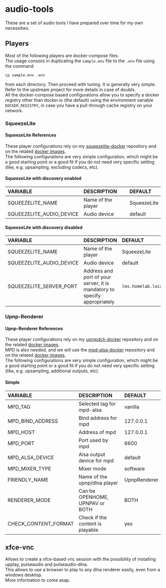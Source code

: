 # audio-tools

These are a set of audio tools I have prepared over time for my own necessities.

## Players

Most of the following players are docker-compose files.  
The usage consists in duplicating the `sample.env` file to the `.env` file using the command:

```text
cp sample.env .env
```

from each directory. Then proceed with tuning. It is generally very simple. Refer to the upstream project for more details in case of doubts.  
All the docker-compose based configurations allow you to specify a docker registry other than docker.io (the default) using the environment variable `DOCKER_REGISTRY`, in case you have a pull-through cache registry on your network.  

### SqueezeLite

#### SqueezeLite References

These player configurations rely on my [squeezelite-docker](https://github.com/GioF71/squeezelite-docker) repository and on the related [docker images](https://hub.docker.com/r/giof71/squeezelite).  
The following configurations are very simple configuration, which might be a good starting point or a good fit if you do not need very specific setting (like, e.g. upsampling, excluding codecs, etc).  

#### SqueezeLite with discovery enabled

VARIABLE|DESCRIPTION|DEFAULT
:---|:---|:---
SQUEEZELITE_NAME|Name of the player|SqueezeLite
SQUEEZELITE_AUDIO_DEVICE|Audio device|default

#### SqueezeLite with discovery disabled

VARIABLE|DESCRIPTION|DEFAULT
:---|:---|:---
SQUEEZELITE_NAME|Name of the player|SqueezeLite
SQUEEZELITE_AUDIO_DEVICE|Audio device|default
SQUEEZELITE_SERVER_PORT|Address and port of your server, it is mandatory to specify appropriately|`lms.homelab.local:3843`

### Upnp-Renderer

#### Upnp-Renderer References

These player configurations rely on my [upmpdcli-docker](https://github.com/GioF71/upmpdcli-docker) repository and on the related [docker images](https://hub.docker.com/r/giof71/upmpdcli).  
MPD is also needed, and we will use the [mpd-alsa-docker](https://github.com/GioF71/mpd-alsa-docker) repository and on the related [docker images](https://hub.docker.com/r/giof71/mpd-alsa).  
The following configurations are very simple configuration, which might be a good starting point or a good fit if you do not need very specific setting (like, e.g. upsampling, additional outputs, etc).  

#### Simple

VARIABLE|DESCRIPTION|DEFAULT
:---|:---|:---
MPD_TAG|Selected tag for mpd-alsa|vanilla
MPD_BIND_ADDRESS|Bind address for mpd|127.0.0.1
MPD_HOST|Address of mpd|127.0.0.1
MPD_PORT|Port used by mpd|6600
MPD_ALSA_DEVICE|Alsa output device for mpd|default
MPD_MIXER_TYPE|Mixer mode|software
FRIENDLY_NAME|Name of the upnp/dlna player|UpnpRenderer
RENDERER_MODE|Can be OPENHOME, UPNPAV or BOTH|BOTH
CHECK_CONTENT_FORMAT|Check if the content is playable|yes

## xfce-vnc

Allows to create a xfce-based vnc session with the possibility of installing upplay, pulseaudio and pulseaudio-dlna.  
This allows to use a browser to play to any dlna renderer easily, even from a windows desktop.  
More information to come asap.  
